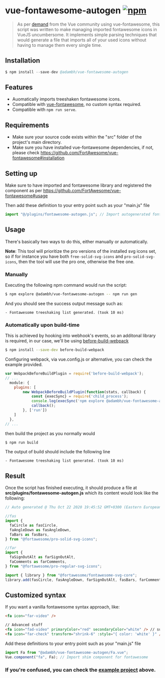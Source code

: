 # vue-fontawesome-autogen [![npm](https://img.shields.io/npm/v/@adambh/vue-fontawesome-autogen)](https://www.npmjs.com/package/@adambh/vue-fontawesome-autogen)

> As per [demand](https://github.com/FortAwesome/vue-fontawesome/issues/233) from the Vue community using vue-fontawesome, this script was written to make managing imported fontawesome icons in VueJS uncumbersome. It implements simple parsing techniques that would generate a file that imports all of your used icons without having to manage them every single time.

## Installation

```s
$ npm install --save-dev @adambh/vue-fontawesome-autogen
```

## Features

- Auomatically imports treeshaken fontawesome icons.
- Compatible with [vue-fontawesome](https://github.com/FortAwesome/vue-fontawesome), no custom syntax required.
- Compatible with `npm run serve`.

## Requirements

- Make sure your source code exists within the "src" folder of the project's main directory.
- Make sure you have installed vue-fontawesome dependencies, if not, please check https://github.com/FortAwesome/vue-fontawesome#installation

## Setting up

Make sure to have imported and fontawesome library and registered the component as per https://github.com/FortAwesome/vue-fontawesome#usage

Then add these definition to your entry point such as your "main.js" file

```js
import "@/plugins/fontawesome-autogen.js"; // Import autogenerated fontawesome icons
```

## Usage

There's basically two ways to do this, either manually or automatically.

**Note**: This tool will prioritize the pro versions of the installed svg icons set, so if for instance you have both `free-solid-svg-icons` and `pro-solid-svg-icons`, then the tool will use the pro one, otherwise the free one.

### Manually

Executing the following npm command would run the script:

```sh
$ npm explore @adambh/vue-fontawesome-autogen -- npm run gen
```

And you should see the success output message such as:

```
- Fontawesome treeshaking list generated. (took 10 ms)
```

### Automatically upon build-time

This is achieved by hooking into webhook's events, so an additonal library is required, in our case, we'll be using [before-build-webpack](https://github.com/artemdudkin/before-build-webpack)

```sh
$ npm install --save-dev before-build-webpack
```

Configuring webpack, via vue.config.js or alternative, you can check the example provided.

```js
var WebpackBeforeBuildPlugin = require('before-build-webpack');
// ...
  module: {
    plugins: [
        new WebpackBeforeBuildPlugin(function(stats, callback) {
            const {execSync} = require('child_process');
            console.log(execSync('npm explore @adambh/vue-fontawesome-autogen -- npm run gen').toString());
            callback();
        }, ['run'])
    ]
  },
// ...
```

then build the project as you normally would

```sh
$ npm run build
```

The output of build should include the following line

```
- Fontawesome treeshaking list generated. (took 10 ms)
```

## Result

Once the script has finished executing, it should produce a file at **src/plugins/fontawesome-autogen.js** which its content would look like the following:

```js
// Auto generated @ Thu Oct 22 2020 19:45:52 GMT+0300 (Eastern European Summer Time)

//fas
import {
  faCircle as fasCircle,
  faAngleDown as fasAngleDown,
  faBars as fasBars,
} from "@fortawesome/pro-solid-svg-icons";

//far
import {
  faSignOutAlt as farSignOutAlt,
  faComments as farComments,
} from "@fortawesome/pro-regular-svg-icons";

import { library } from "@fortawesome/fontawesome-svg-core";
library.add(fasCircle, fasAngleDown, farSignOutAlt, fasBars, farComments);
```

## Customized syntax
If you want a vanilla fontawesome syntax approach, like:
```html
<fa icon="far-video" />

// Advanced stuff
<fa icon="fad-video" primaryColor="red" secondaryColor="white" /> // support for duotone's primary and secondary color attributes
<fa icon="far-check" transform="shrink-6" :style="{ color: 'white' }" /> // support for advanced attributes
```

Add these definitions to your entry point such as your "main.js" file
``` js
import Fa from "@adambh/vue-fontawesome-autogen/Fa.vue";
Vue.component("fa", Fa); // Import shim component for fontawesome
```



### If you're confused, you can check the [example project](https://github.com/GTANAdam/vue-fontawesome-autogen/tree/main/example) above.
